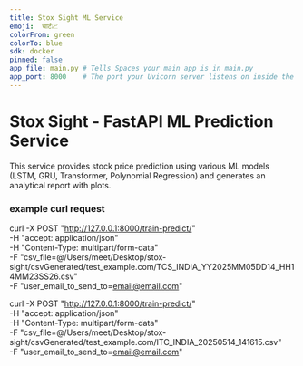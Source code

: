 ```yaml
---
title: Stox Sight ML Service
emoji:  चार्ट📈
colorFrom: green
colorTo: blue
sdk: docker
pinned: false
app_file: main.py # Tells Spaces your main app is in main.py
app_port: 8000    # The port your Uvicorn server listens on inside the Docker container
---
```


# Stox Sight - FastAPI ML Prediction Service

This service provides stock price prediction using various ML models (LSTM, GRU, Transformer, Polynomial Regression)
and generates an analytical report with plots.

### example curl request

curl -X POST "http://127.0.0.1:8000/train-predict/" \
     -H "accept: application/json" \
     -H "Content-Type: multipart/form-data" \
     -F "csv_file=@/Users/meet/Desktop/stox-sight/csvGenerated/test_example.com/TCS_INDIA_YY2025MM05DD14_HH14MM23SS26.csv" \
     -F "user_email_to_send_to=email@email.com"


curl -X POST "http://127.0.0.1:8000/train-predict/" \
    -H "accept: application/json" \
    -H "Content-Type: multipart/form-data" \
    -F "csv_file=@/Users/meet/Desktop/stox-sight/csvGenerated/test_example.com/ITC_INDIA_20250514_141615.csv" \
    -F "user_email_to_send_to=email@email.com"




<!-- 

git init
git remote add origin git@github.com:MJ665/stox-sight-ml-service.git
git remote add huggingface git@hf.co:spaces/mj665/stox-sight-ml-service

git add .
git commit -m "Initial commit for Stox Sight ML Service"
git push origin master
git push huggingface master
  -->


